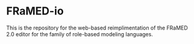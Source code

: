 # FRaMED-io
This is the repository for the web-based reimplimentation of the FRaMED 2.0 editor for the family of role-based modeling languages.
